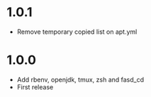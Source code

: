 # 1.0.1

- Remove temporary copied list on apt.yml

# 1.0.0

- Add rbenv, openjdk, tmux, zsh and fasd_cd
- First release
